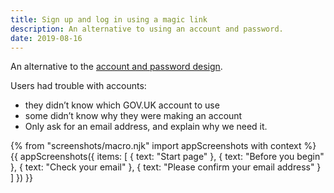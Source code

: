```yaml
---
title: Sign up and log in using a magic link
description: An alternative to using an account and password.
date: 2019-08-16
---
```

An alternative to the [account and password design](/apply-for-teacher-training/apply-june-2019/create-account).

Users had trouble with accounts:

* they didn’t know which GOV.UK account to use
* some didn’t know why they were making an account
* Only ask for an email address, and explain why we need it.

{% from "screenshots/macro.njk" import appScreenshots with context %}
{{ appScreenshots({
  items: [
    { text: "Start page" },
    { text: "Before you begin" },
    { text: "Check your email" },
    { text: "Please confirm your email address" }
  ]
}) }}
